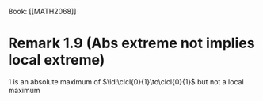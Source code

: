 Book: [[MATH2068]]
# Remark 1.9 (Abs extreme not implies local extreme)
$1$ is an absolute maximum of $\id:\clcl{0}{1}\to\clcl{0}{1}$ but not a local maximum